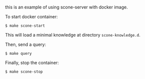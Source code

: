 this is an example of using scone-server with docker image.

To start docker container:

    $ make scone-start

This will load a minimal knowledge at directory `scone-knowledge.d`.

Then, send a query:

    $ make query

Finally, stop the container:

    $ make scone-stop
